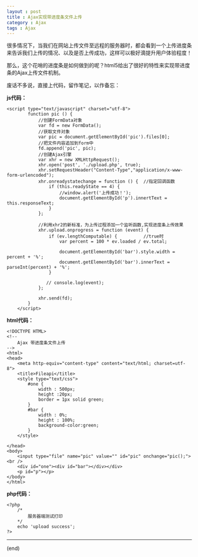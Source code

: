 ```yaml
---
layout : post
title : Ajax实现带进度条文件上传
category : Ajax
tags : Ajax
---
```

很多情况下，当我们在网站上传文件至远程的服务器时，都会看到一个上传进度条来告诉我们上传的情况、以及是否上传成功，这样可以极好滴提升用户体验程度！

那么，这个花哨的进度条是如何做到的呢？html5给出了很好的特性来实现带进度条的Ajax上传文件机制。

废话不多说，直接上代码，留作笔记，以作备忘：

<!--more-->

**js代码：**

	<script type="text/javascript" charset="utf-8">
            function pic () {
                //创建FormData对象
                var fd = new FormData();
                //获取文件对象
                var pic = document.getElementById('pic').files[0];
                //把文件内容追加到form中
                fd.append('pic', pic);
                //创建Ajax引擎
                var xhr = new XMLHttpRequest();
                xhr.open('post', './upload.php', true);
                xhr.setRequestHeader("Content-Type","application/x-www-form-urlencoded");
                xhr.onreadystatechange = function () {	//指定回调函数
                    if (this.readyState == 4) {
                        //window.alert('上传成功！');
                        document.getElementById('p').innertText = this.responseText;
                    }
                };

                //利用xhr2的新标准，为上传过程添加一个监听函数,实现进度条上传效果
                xhr.upload.onprogress = function (event) {
                    if (ev.lengthComputable) {			//true时
                        var percent = 100 * ev.loaded / ev.total;

                        document.getElementById('bar').style.width = percent + '%';
                        document.getElementById('bar').innerText = parseInt(percent) + '%';
                    }

                   // console.log(event);
                };

                xhr.send(fd);
            }
        </script>

**html代码：**

	<!DOCTYPE HTML>
	<!--
    	Ajax 带进度条文件上传
	-->
	<html>
    <head>
        <meta http-equiv="content-type" content="text/html; charset=utf-8">
        <title>Fileapi</title>
        <style type="text/css">
            #one {
                width : 500px;
                height :20px;
                border = 1px solid green;
            }
            #bar {
                width : 0%;
                height : 100%;
                background-color:green;
            }
        </style>

    </head>
    <body>
        <input type="file" name="pic" value="" id="pic" onchange="pic();"><br />
        <div id="one"><div id="bar"></div></div>
        <p id="p"></p>
    </body>
	</html>

**php代码：**

	<?php
		/*
			服务器端测试打印
	    */
    	echo 'upload success';
	?>


---

(end)

